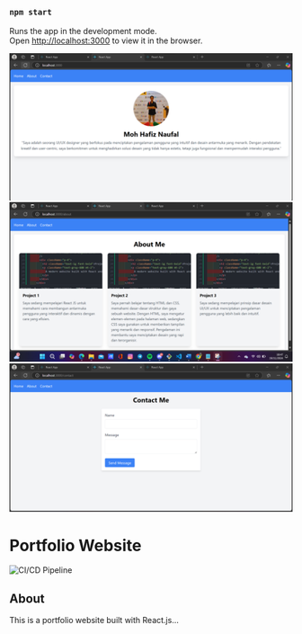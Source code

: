 

### `npm start`

Runs the app in the development mode.\
Open [http://localhost:3000](http://localhost:3000) to view it in the browser.

![Alt text](./images/slide1.png)
![Alt text](./images/slide2.png)
![Alt text](./images/slide3.png)

# Portfolio Website

![CI/CD Pipeline](https://github.com/your-username/your-repo/actions/workflows/ci-cd.yml/badge.svg)

## About
This is a portfolio website built with React.js...

